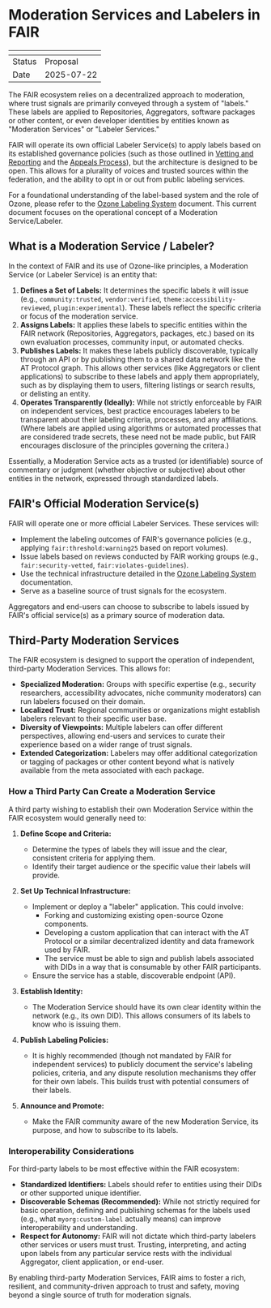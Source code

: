 # Moderation Services and Labelers in FAIR

| <!-- --> | <!-- -->   |
|----------|------------|
| Status   | Proposal   |
| Date     | 2025-07-22 |

The FAIR ecosystem relies on a decentralized approach to moderation, where trust signals are primarily conveyed through a system of "labels." These labels are applied to Repositories, Aggregators, software packages or other content, or even developer identities by entities known as "Moderation Services" or "Labeler Services."

FAIR will operate its own official Labeler Service(s) to apply labels based on its established governance policies (such as those outlined in [Vetting and Reporting](./vetting-and-reporting.md) and the [Appeals Process](./appeals.md)), but the architecture is designed to be open. This allows for a plurality of voices and trusted sources within the federation, and the ability to opt in or out from public labeling services.

For a foundational understanding of the label-based system and the role of Ozone, please refer to the [Ozone Labeling System](../../ozone-labeling-system.md) document. This current document focuses on the operational concept of a Moderation Service/Labeler.

## What is a Moderation Service / Labeler?

In the context of FAIR and its use of Ozone-like principles, a Moderation Service (or Labeler Service) is an entity that:

1. **Defines a Set of Labels:** It determines the specific labels it will issue (e.g., `community:trusted`, `vendor:verified`, `theme:accessibility-reviewed`, `plugin:experimental`). These labels reflect the specific criteria or focus of the moderation service.
2. **Assigns Labels:** It applies these labels to specific entities within the FAIR network (Repositories, Aggregators, packages, etc.) based on its own evaluation processes, community input, or automated checks.
3. **Publishes Labels:** It makes these labels publicly discoverable, typically through an API or by publishing them to a shared data network like the AT Protocol graph. This allows other services (like Aggregators or client applications) to subscribe to these labels and apply them appropriately, such as by displaying them to users, filtering listings or search results, or delisting an entity.
4. **Operates Transparently (Ideally):** While not strictly enforceable by FAIR on independent services, best practice encourages labelers to be transparent about their labeling criteria, processes, and any affiliations. (Where labels are applied using algorithms or automated processes that are considered trade secrets, these need not be made public, but FAIR encourages disclosure of the principles governing the critera.)

Essentially, a Moderation Service acts as a trusted (or identifiable) source of commentary or judgment (whether objective or subjective) about other entities in the network, expressed through standardized labels.

## FAIR's Official Moderation Service(s)

FAIR will operate one or more official Labeler Services. These services will:

- Implement the labeling outcomes of FAIR's governance policies (e.g., applying `fair:threshold:warning25` based on report volumes).
- Issue labels based on reviews conducted by FAIR working groups (e.g., `fair:security-vetted`, `fair:violates-guidelines`).
- Use the technical infrastructure detailed in the [Ozone Labeling System](../../ozone-labeling-system.md) documentation.
- Serve as a baseline source of trust signals for the ecosystem.

Aggregators and end-users can choose to subscribe to labels issued by FAIR's official service(s) as a primary source of moderation data.

## Third-Party Moderation Services

The FAIR ecosystem is designed to support the operation of independent, third-party Moderation Services. This allows for:

- **Specialized Moderation:** Groups with specific expertise (e.g., security researchers, accessibility advocates, niche community moderators) can run labelers focused on their domain.
- **Localized Trust:** Regional communities or organizations might establish labelers relevant to their specific user base.
- **Diversity of Viewpoints:** Multiple labelers can offer different perspectives, allowing end-users and services to curate their experience based on a wider range of trust signals.
- **Extended Categorization:** Labelers may offer additional categorization or tagging of packages or other content beyond what is natively available from the meta associated with each package.

### How a Third Party Can Create a Moderation Service

A third party wishing to establish their own Moderation Service within the FAIR ecosystem would generally need to:

1. **Define Scope and Criteria:**
    * Determine the types of labels they will issue and the clear, consistent criteria for applying them.
    * Identify their target audience or the specific value their labels will provide.

2. **Set Up Technical Infrastructure:**
    * Implement or deploy a "labeler" application. This could involve:
        * Forking and customizing existing open-source Ozone components.
        * Developing a custom application that can interact with the AT Protocol or a similar decentralized identity and data framework used by FAIR.
        * The service must be able to sign and publish labels associated with DIDs in a way that is consumable by other FAIR participants.
    * Ensure the service has a stable, discoverable endpoint (API).

3. **Establish Identity:**
    * The Moderation Service should have its own clear identity within the network (e.g., its own DID). This allows consumers of its labels to know who is issuing them.

4. **Publish Labeling Policies:**
    * It is highly recommended (though not mandated by FAIR for independent services) to publicly document the service's labeling policies, criteria, and any dispute resolution mechanisms they offer for their own labels. This builds trust with potential consumers of their labels.

5. **Announce and Promote:**
    * Make the FAIR community aware of the new Moderation Service, its purpose, and how to subscribe to its labels.

### Interoperability Considerations

For third-party labels to be most effective within the FAIR ecosystem:

- **Standardized Identifiers:** Labels should refer to entities using their DIDs or other supported unique identifier.
- **Discoverable Schemas (Recommended):** While not strictly required for basic operation, defining and publishing schemas for the labels used (e.g., what `myorg:custom-label` actually means) can improve interoperability and understanding.
- **Respect for Autonomy:** FAIR will not dictate which third-party labelers other services or users must trust. Trusting, interpreting, and acting upon labels from any particular service rests with the individual Aggregator, client application, or end-user.

By enabling third-party Moderation Services, FAIR aims to foster a rich, resilient, and community-driven approach to trust and safety, moving beyond a single source of truth for moderation signals.

